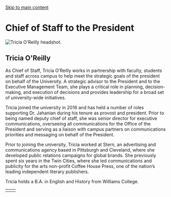 [Skip to main content](https://www.cmu.edu/leadership/senior-admin/oreilly-bio#main-content)

# Chief of Staff to the President

![Tricia O'Reilly headshot. ](https://www.cmu.edu/sites/default/files/styles/cke_media_resize_medium/public/2025-04/tricia-oreilly-600x600-min.jpg?itok=dhhHeVo0)

## Tricia O'Reilly

As Chief of Staff, Tricia O’Reilly works in partnership with faculty, students and staff across campus to help meet the strategic goals of the president on behalf of the University. A strategic advisor to the President and to the Executive Management Team, she plays a critical role in planning, decision-making, and execution of decisions and provides leadership for a broad set of university-wide initiatives.

Tricia joined the university in 2016 and has held a number of roles supporting Dr. Jahanian during his tenure as provost and president. Prior to being named deputy chief of staff, she was senior director for executive communications, overseeing all communications for the Office of the President and serving as a liaison with campus partners on communications priorities and messaging on behalf of the President.

Prior to joining the university, Tricia worked at Stern, an advertising and communications agency based in Pittsburgh and Cleveland, where she developed public relations campaigns for global brands. She previously spent six years in the Twin Cities, where she led communications and publicity for the arts non-profit Coffee House Press, one of the nation’s leading independent literary publishers.

Tricia holds a B.A. in English and History from Williams College.

|     |     |
| --- | --- |
|  |  |
